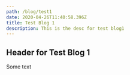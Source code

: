 ```yaml
---
path: /blog/test1
date: 2020-04-26T11:40:58.396Z
title: Test Blog 1
description: This is the desc for test blog1
---
```

## Header for Test Blog 1

Some text
